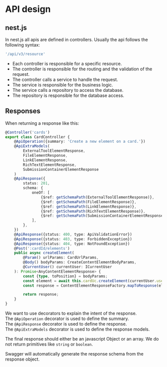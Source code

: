 # API design

## nest.js

In nest.js all apis are defined in controllers.
Usually the api follows the following syntax:

```typescript
'/api/v3/resource'
```

- Each controller is responsible for a specific resource. 
- The controller is responsible for the routing and the validation of the request.
- The controller calls a service to handle the request. 
- The service is responsible for the business logic. 
- The service calls a repository to access the database. 
- The repository is responsible for the database access.

## Responses

When returning a response like this:

```typescript
@Controller('cards')
export class CardController {
    @ApiOperation({summary: 'Create a new element on a card.'})
    @ApiExtraModels(
        ExternalToolElementResponse,
        FileElementResponse,
        LinkElementResponse,
        RichTextElementResponse,
        SubmissionContainerElementResponse
    )
    @ApiResponse({
        status: 201,
        schema: {
            oneOf: [
                {$ref: getSchemaPath(ExternalToolElementResponse)},
                {$ref: getSchemaPath(FileElementResponse)},
                {$ref: getSchemaPath(LinkElementResponse)},
                {$ref: getSchemaPath(RichTextElementResponse)},
                {$ref: getSchemaPath(SubmissionContainerElementResponse)},
            ],
        },
    })
    @ApiResponse({status: 400, type: ApiValidationError})
    @ApiResponse({status: 403, type: ForbiddenException})
    @ApiResponse({status: 404, type: NotFoundException})
    @Post(':cardId/elements')
    public async createElement(
		@Param() urlParams: CardUrlParams,
		@Body() bodyParams: CreateContentElementBodyParams,
		@CurrentUser() currentUser: ICurrentUser
	): Promise<AnyContentElementResponse> {
        const {type, toPosition} = bodyParams;
        const element = await this.cardUc.createElement(currentUser.userId, urlParams.cardId, type, toPosition);
        const response = ContentElementResponseFactory.mapToResponse(element);

        return response;
    }
}
```

We want to use decorators to explain the intent of the response.  
The `@ApiOperation` decorator is used to define the summary.  
The `@ApiResponse` decorator is used to define the response.  
The `@ApiExtraModels` decorator is used to define the response models.  

The final response should either be an javascript Object or an array.
We do not return primitives like `string` or `boolean`.

Swagger will automatically generate the response schema from the response object.
